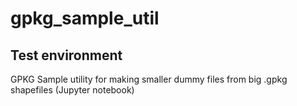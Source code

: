 # gpkg_sample_util

## Test environment

GPKG Sample utility for making smaller dummy files from big .gpkg shapefiles (Jupyter notebook)


